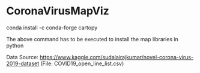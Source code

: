 # CoronaVirusMapViz

conda install -c conda-forge cartopy

The above command has to be executed to install the map libraries in python

Data Source: https://www.kaggle.com/sudalairajkumar/novel-corona-virus-2019-dataset (File: COVID19_open_line_list.csv)

